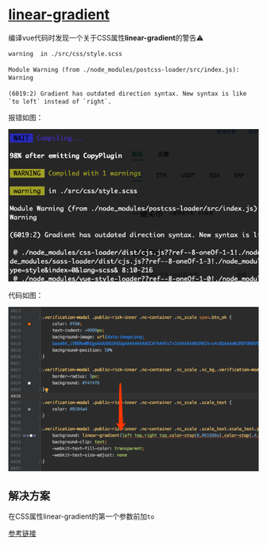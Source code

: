 # [linear-gradient](2019/11/linear-gradient-warn)

编译vue代码时发现一个关于CSS属性**linear-gradient**的警告⚠️

```
warning  in ./src/css/style.scss

Module Warning (from ./node_modules/postcss-loader/src/index.js):
Warning

(6019:2) Gradient has outdated direction syntax. New syntax is like `to left` instead of `right`.
```

报错如图：

![linear-gradient-warn-warning](linear-gradient-warn-warning.png "linear-gradient-warn-warning")

代码如图：

![linear-gradient-warn-code](linear-gradient-warn-code.png "linear-gradient-warn-code")

## 解决方案

在CSS属性linear-gradient的第一个参数前加`to`

[参考链接](https://blog.csdn.net/itpinpai/article/details/52885199)
